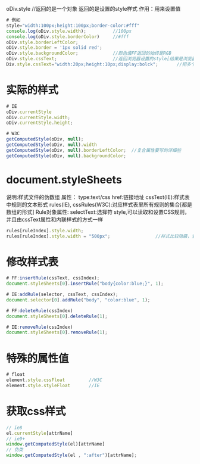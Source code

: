 oDiv.style	//返回的是一个对象
返回的是设置的style样式
作用：用来设置值
```javascript
# 例如
style="width:100px;height:100px;border-color:#fff"
console.log(oDiv.style.width);	        //100px
console.log(oDiv.style.borderColor)	    //#fff
oDiv.style.borderLeftColor;
oDiv.style.border = '1px solid red';
oDiv.style.backgroundColor;		        //颜色值FF返回的始终是RGB
oDiv.style.cssText;	                    //返回浏览器设置的style[结果是浏览器渲染后的结果]
Div.style.cssText="width:20px;height:10px;display:bolck";		//把多个样式进行合并提高了浏览器渲染的效率
```
# 实际的样式
```javascript
# IE
oDiv.currentStyle
oDiv.currentStyle.width;
oDiv.currentStyle.height;

# W3C
getComputedStyle(oDiv, null);															//null没有实现
getComputedStyle(oDiv, null).width
getComputedStyle(oDiv, null).borderLeftColor;  //复合属性要写的详细些
getComputedStyle(oDiv, null).backgroundColor;
```
# document.styleSheets
说明:样式文件的伪数组
属性：
type:text/css
href:链接地址
cssText(IE):样式表中规则的文本形式
rules(IE),
cssRules(W3C):对应样式表里所有规则的集合[都是数组的形式]
Rule对象属性:
selectText:选择符
style,可以读取和设置CSS规则，并且由cssText属性和内联样式的方式一样
```javascript
rules[ruleIndex].style.width;
rules[ruleIndex].style.width = "500px";					//样式比较隐蔽，查看代码是看不出来的
```
# 修改样式表
```javascript
# FF:insertRule(cssText, cssIndex);
document.styleSheets[0].insertRule("body{color:blue;}", 1);

# IE:addRule(selector, cssText, cssIndex);
document.selector[0].addRule("body", "color:blue", 1);

# FF:deleteRule(cssIndex)
document.styleSheets[0].deleteRule(1);

# IE:removeRule(cssIndex)
document.styleSheets[0].removeRule(1);
```
# 特殊的属性值
```javascript
# float
element.style.cssFloat         //W3C
element.style.styleFloat       //IE
```
# 获取css样式
```javascript
// ie8
el.currentStyle[attrName]
// ie9+
window.getComputedStyle(el)[attrName]
// 伪类
window.getComputedStyle(el , ":after")[attrName];
```
